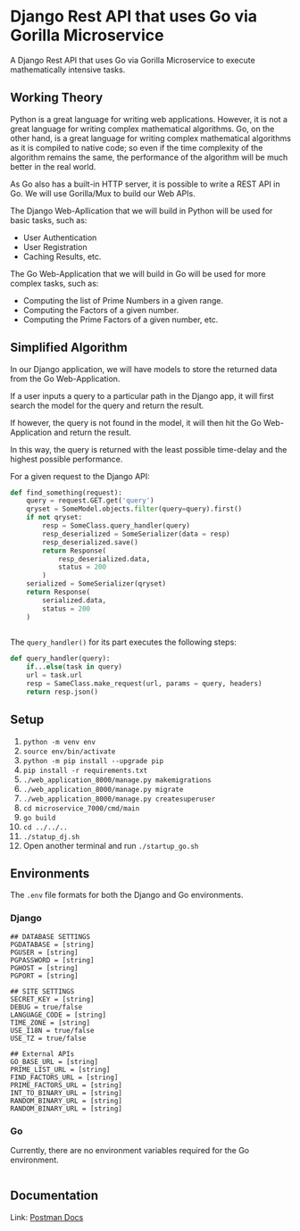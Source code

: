 # Django Rest API that uses Go via Gorilla Microservice

A Django Rest API that uses Go via Gorilla Microservice to execute mathematically intensive tasks.

## Working Theory

Python is a great language for writing web applications. However, it is not a great language for writing complex mathematical algorithms. Go, on the other hand, is a great language for writing complex mathematical algorithms as it is compiled to native code; so even if the time complexity of the algorithm remains the same, the performance of the algorithm will be much better in
the real world.

As Go also has a built-in HTTP server, it is possible to write a REST API in Go. We will use Gorilla/Mux to build our 
Web APIs.

The Django Web-Apllication that we will build in Python will be used for basic tasks, such as:

- User Authentication
- User Registration
- Caching Results, etc.

The Go Web-Application that we will build in Go will be used for more complex tasks, such as:

- Computing the list of Prime Numbers in a given range.
- Computing the Factors of a given number.
- Computing the Prime Factors of a given number, etc.

## Simplified Algorithm

In our Django application, we will have models to store the returned data from the Go Web-Application.

If a user inputs a query to a particular path in the Django app, it will first search the model for the query and return the result.

If however, the query is not found in the model, it will then hit the Go Web-Application and return the result.

In this way, the query is returned with the least possible time-delay and the highest possible performance.

For a given request to the Django API:

```python
def find_something(request):
    query = request.GET.get('query')
    qryset = SomeModel.objects.filter(query=query).first()
    if not qryset:
        resp = SomeClass.query_handler(query)
        resp_deserialized = SomeSerializer(data = resp)
        resp_deserialized.save()
        return Response(
            resp_deserialized.data,
            status = 200
        )
    serialized = SomeSerializer(qryset)
    return Response(
        serialized.data,
        status = 200
    )
    
```

The `query_handler()` for its part executes the following steps:

```python
def query_handler(query):
    if...else(task in query)
    url = task.url
    resp = SameClass.make_request(url, params = query, headers)
    return resp.json()
```


## Setup

1. `python -m venv env`
2. `source env/bin/activate`
3. `python -m pip install --upgrade pip`
4. `pip install -r requirements.txt`
5. `./web_application_8000/manage.py makemigrations`
6. `./web_application_8000/manage.py migrate`
7. `./web_application_8000/manage.py createsuperuser`
8. `cd microservice_7000/cmd/main`
9. `go build`
10. `cd ../../..`
11. `./statup_dj.sh`
12. Open another terminal and run `./startup_go.sh`

## Environments

The `.env` file formats for both the Django and Go environments.

### Django

```.env
## DATABASE SETTINGS
PGDATABASE = [string]
PGUSER = [string]
PGPASSWORD = [string]
PGHOST = [string]
PGPORT = [string]

## SITE SETTINGS
SECRET_KEY = [string]
DEBUG = true/false
LANGUAGE_CODE = [string]
TIME_ZONE = [string]
USE_I18N = true/false
USE_TZ = true/false

## External APIs
GO_BASE_URL = [string]
PRIME_LIST_URL = [string]
FIND_FACTORS_URL = [string]
PRIME_FACTORS_URL = [string]
INT_TO_BINARY_URL = [string]
RANDOM_BINARY_URL = [string]
RANDOM_BINARY_URL = [string]
```

### Go

Currently, there are no environment variables required for the Go environment.

```.env
```

## Documentation

Link: [Postman Docs](https://documenter.getpostman.com/view/17779018/Uyr4JKHS)
